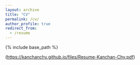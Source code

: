 ```yaml
---
layout: archive
title: "CV"
permalink: /cv/
author_profile: true
redirect_from:
  - /resume
---
```


{% include base_path %}


(https://kanchanchy.github.io/files/Resume-Kanchan-Chy.pdf)
